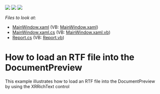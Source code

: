 <!-- default badges list -->
![](https://img.shields.io/endpoint?url=https://codecentral.devexpress.com/api/v1/VersionRange/128601770/21.1.5%2B)
[![](https://img.shields.io/badge/Open_in_DevExpress_Support_Center-FF7200?style=flat-square&logo=DevExpress&logoColor=white)](https://supportcenter.devexpress.com/ticket/details/E4464)
[![](https://img.shields.io/badge/📖_How_to_use_DevExpress_Examples-e9f6fc?style=flat-square)](https://docs.devexpress.com/GeneralInformation/403183)
<!-- default badges end -->
<!-- default file list -->
*Files to look at*:

* [MainWindow.xaml](./CS/MinimalisticReportPreviewDemo/MainWindow.xaml) (VB: [MainWindow.xaml](./VB/MinimalisticReportPreviewDemo/MainWindow.xaml))
* [MainWindow.xaml.cs](./CS/MinimalisticReportPreviewDemo/MainWindow.xaml.cs) (VB: [MainWindow.xaml.vb](./VB/MinimalisticReportPreviewDemo/MainWindow.xaml.vb))
* [Report.cs](./CS/MinimalisticReportPreviewDemo/Report.cs) (VB: [Report.vb](./VB/MinimalisticReportPreviewDemo/Report.vb))
<!-- default file list end -->
# How to load an RTF file into the DocumentPreview


<p>This example illustrates how to load an RTF file into the DocumentPreview by using the XRRichText control</p>

<br/>


